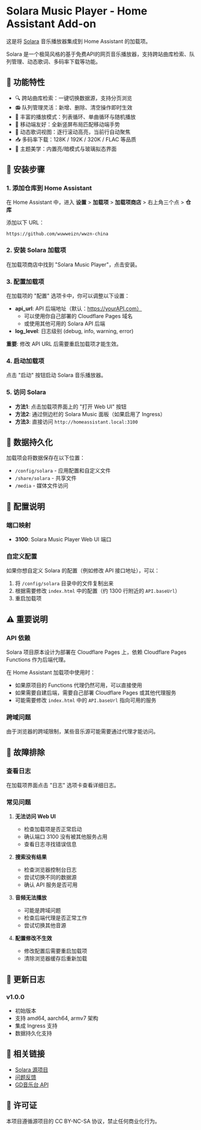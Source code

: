 # Solara Music Player - Home Assistant Add-on

这是将 [Solara](https://github.com/akudamatata/Solara) 音乐播放器集成到 Home Assistant 的加载项。

Solara 是一个极简风格的基于免费API的网页音乐播放器，支持跨站曲库检索、队列管理、动态歌词、多码率下载等功能。

## 🎵 功能特性

- 🔍 跨站曲库检索：一键切换数据源，支持分页浏览
- 📻 队列管理灵活：新增、删除、清空操作即时生效
- 🔁 丰富的播放模式：列表循环、单曲循环与随机播放
- 📱 移动端友好：全新竖屏布局匹配移动端手势
- 📝 动态歌词视图：逐行滚动高亮，当前行自动聚焦
- 📥 多码率下载：128K / 192K / 320K / FLAC 等品质
- 🎨 主题美学：内置亮/暗模式与玻璃拟态界面

## 🚀 安装步骤

### 1. 添加仓库到 Home Assistant

在 Home Assistant 中，进入 **设置** > **加载项** > **加载项商店** > 右上角三个点 > **仓库**

添加以下 URL：
```
https://github.com/wuwweizn/wwzn-china
```

### 2. 安装 Solara 加载项

在加载项商店中找到 "Solara Music Player"，点击安装。

### 3. 配置加载项

在加载项的 "配置" 选项卡中，你可以调整以下设置：
- **api_url**: API 后端地址（默认：https://yourAPI.com）
  - 可以使用你自己部署的 Cloudflare Pages 域名
  - 或使用其他可用的 Solara API 后端
- **log_level**: 日志级别 (debug, info, warning, error)

**重要**: 修改 API URL 后需要重启加载项才能生效。

### 4. 启动加载项

点击 "启动" 按钮启动 Solara 音乐播放器。

### 5. 访问 Solara

- **方法1**: 点击加载项界面上的 "打开 Web UI" 按钮
- **方法2**: 通过侧边栏的 Solara Music 面板（如果启用了 Ingress）
- **方法3**: 直接访问 `http://homeassistant.local:3100`

## 📁 数据持久化

加载项会将数据保存在以下位置：
- `/config/solara` - 应用配置和自定义文件
- `/share/solara` - 共享文件
- `/media` - 媒体文件访问

## 🔧 配置说明

### 端口映射

- **3100**: Solara Music Player Web UI 端口

### 自定义配置

如果你想自定义 Solara 的配置（例如修改 API 接口地址），可以：

1. 将 `/config/solara` 目录中的文件复制出来
2. 根据需要修改 `index.html` 中的配置（约 1300 行附近的 `API.baseUrl`）
3. 重启加载项

## ⚠️ 重要说明

### API 依赖

Solara 项目原本设计为部署在 Cloudflare Pages 上，依赖 Cloudflare Pages Functions 作为后端代理。

在 Home Assistant 加载项中使用时：
- 如果原项目的 Functions 代理仍然可用，可以直接使用
- 如果需要自建后端，需要自己部署 Cloudflare Pages 或其他代理服务
- 可能需要修改 `index.html` 中的 `API.baseUrl` 指向可用的服务

### 跨域问题

由于浏览器的跨域限制，某些音乐源可能需要通过代理才能访问。

## 🐛 故障排除

### 查看日志

在加载项界面点击 "日志" 选项卡查看详细日志。

### 常见问题

1. **无法访问 Web UI**
   - 检查加载项是否正常启动
   - 确认端口 3100 没有被其他服务占用
   - 查看日志寻找错误信息

2. **搜索没有结果**
   - 检查浏览器控制台日志
   - 尝试切换不同的数据源
   - 确认 API 服务是否可用

3. **音频无法播放**
   - 可能是跨域问题
   - 检查后端代理是否正常工作
   - 尝试切换其他音源

4. **配置修改不生效**
   - 修改配置后需要重启加载项
   - 清除浏览器缓存后重新加载

## 📝 更新日志

### v1.0.0
- 初始版本
- 支持 amd64, aarch64, armv7 架构
- 集成 Ingress 支持
- 数据持久化支持

## 🔗 相关链接

- [Solara 源项目](https://github.com/akudamatata/Solara)
- [问题反馈](https://github.com/wuwweizn/wwzn-china/issues)
- [GD音乐台 API](https://music.gdstudio.xyz)

## 📄 许可证

本项目遵循源项目的 CC BY-NC-SA 协议，禁止任何商业化行为。